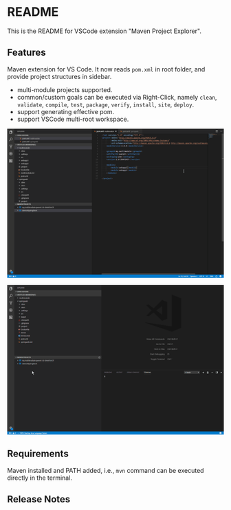 # README

This is the README for VSCode extension "Maven Project Explorer".

## Features
Maven extension for VS Code. It now reads `pom.xml` in root folder, and provide project structures in sidebar.

* multi-module projects supported.
* common/custom goals can be executed via Right-Click, namely `clean`, `validate`, `compile`, `test`, `package`, `verify`, `install`, `site`, `deploy`.
* support generating effective pom.
* support VSCode multi-root workspace.

![Screenshot](images/screen.gif)

![Screenshot](images/customGoal.gif)

## Requirements

Maven installed and PATH added, i.e., `mvn` command can be executed directly in the terminal.

## Release Notes
